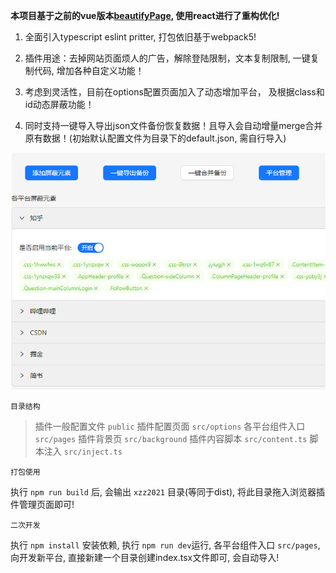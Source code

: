 **本项目基于之前的vue版本[beautifyPage](https://github.com/xzz2021/beautifyPage), 使用react进行了重构优化!**

1. 全面引入typescript eslint pritter, 打包依旧基于webpack5!

2. 插件用途：去掉网站页面烦人的广告，解除登陆限制，文本复制限制, 一键复制代码, 增加各种自定义功能！

3. 考虑到灵活性，目前在options配置页面加入了动态增加平台， 及根据class和id动态屏蔽功能！

4. 同时支持一键导入导出json文件备份恢复数据！且导入会自动增量merge合并原有数据！(初始默认配置文件为目录下的default.json, 需自行导入)

![设置界面](https://github.com/xzz2021/public/blob/main/github/optimize-website/options1.png?raw=true)

`目录结构`

> 插件一般配置文件 `public`
> 插件配置页面 `src/options`
> 各平台组件入口 `src/pages`
> 插件背景页 `src/background`
> 插件内容脚本 `src/content.ts`
> 脚本注入 `src/inject.ts`

`打包使用`

执行 `npm run build` 后, 会输出 `xzz2021` 目录(等同于dist), 将此目录拖入浏览器插件管理页面即可!

`二次开发`

执行 `npm install` 安装依赖, 执行 `npm run dev`运行, 各平台组件入口 `src/pages`, 向开发新平台, 直接新建一个目录创建index.tsx文件即可, 会自动导入!

